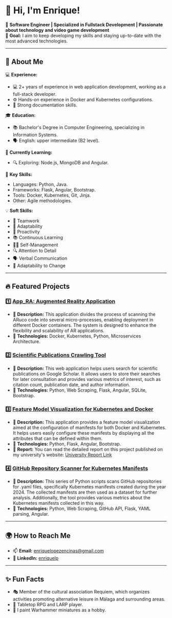 # 👋 Hi, I'm Enrique!  

🌟 **Software Engineer | Specialized in Fullstack Development | Passionate about technology and video game development**  
🎯 **Goal:** I aim to keep developing my skills and staying up-to-date with the most advanced technologies.

---

## 🚀 About Me  

💻 **Experience:**  
- 💻 2+ years of experience in web application development, working as a full-stack developer.  
- ⚙️ Hands-on experience in Docker and Kubernetes configurations.
- 📝 Strong documentation skills.

🎓 **Education:**  
- 📚 Bachelor's Degree in Computer Engineering, specializing in Information Systems.  
- 🗣️ English: upper intermediate (B2 level).

🌱 **Currently Learning:**  
- 🔍 Exploring: Node.js, MongoDB and Angular.  

🧠 **Key Skills:** 
- Languages: Python, Java.  
- Frameworks: Flask, Angular, Bootstrap.  
- Tools: Docker, Kubernetes, Git, Jinja.  
- Other: Agile methodologies.

💡 **Soft Skills:**
- 🤝 Teamwork
- 🧠 Adaptability
- 🚀 Proactivity
- 📚 Continuous Learning
- 🧘‍♂️ Self-Management
- 🔍 Attention to Detail
- 🗣️ Verbal Communication
- 🔄 Adaptability to Change

---

## 🔥 Featured Projects  

### 1️⃣ [App_RA: Augmented Reality Application](https://github.com/Enriquelp/App_RA)
- 📌 **Description:** This application divides the process of scanning the ARuco code into several micro-processes, enabling deployment in different Docker containers. The system is designed to enhance the flexibility and scalability of AR applications.  
- 🚀 **Technologies:** Docker, Kubernetes, Python, Microservices Architecture.  

### 2️⃣ [Scientific Publications Crawling Tool](https://github.com/Enriquelp/TFG) 
- 📌 **Description:** This web application helps users search for scientific publications on Google Scholar. It allows users to store their searches for later consultation and provides various metrics of interest, such as citation count, publication date, and author information.  
- 🚀 **Technologies:** Python, Web Scraping, Flask, Angular, SQLite, Bootstrap.

### 3️⃣ [Feature Model Visualization for Kubernetes and Docker](https://github.com/Enriquelp/webFicherosConf)
- 📌 **Description:** This application provides a feature model visualization aimed at the configuration of manifests for both Docker and Kubernetes. It helps users easily configure these manifests by displaying all the attributes that can be defined within them.
- 🚀 **Technologies:** Python, Flask, Angular, Bootstrap.
- 📝 **Report:** You can read the detailed report on this project published on my university's website: [University Report Link](https://riuma.uma.es/xmlui/handle/10630/31780)

### 4️⃣ [GitHub Repository Scanner for Kubernetes Manifests](https://github.com/Enriquelp/searchInGitHub) 
- 📌 **Description:** This series of Python scripts scans GitHub repositories for .yaml files, specifically Kubernetes manifests created during the year 2024. The collected manifests are then used as a dataset for further analysis. Additionally, the tool provides various metrics about the Kubernetes manifests collected in this way.
- 🚀 **Technologies:** Python, Web Scraping, GitHub API, Flask, YAML parsing, Angular.

---

## 🌍 How to Reach Me  

- 📫 **Email:** enriquelopezencinas@gmail.com
- 💼 **LinkedIn:** [enriquelp](https://www.linkedin.com/in/enriquelpz/)  

---

## ✨ Fun Facts  

- 🎭 Member of the cultural association Requiem, which organizes activities promoting alternative leisure in Málaga and surrounding areas. 
- 🎲 Tabletop RPG and LARP player.
- 🎨 I paint Warhammer miniatures as a hobby.
